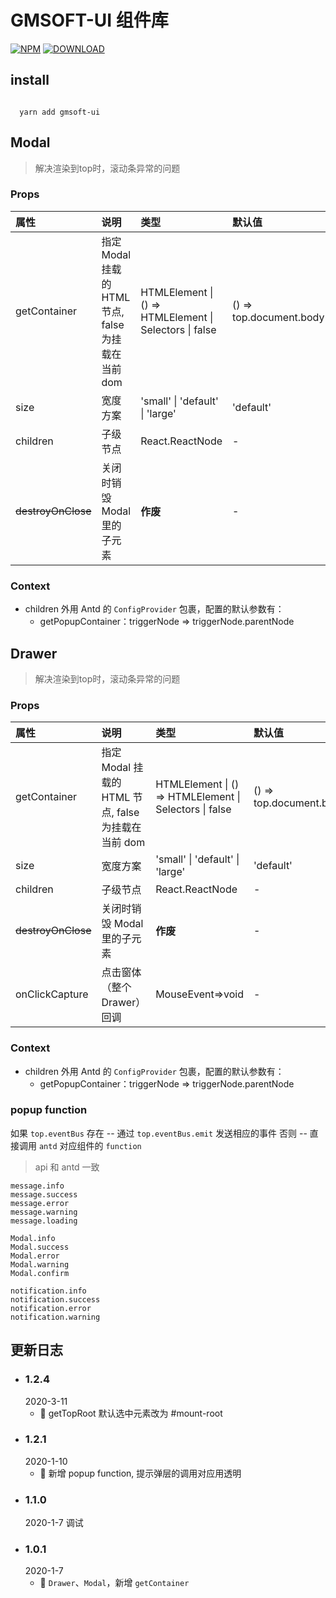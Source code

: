 # GMSOFT-UI 组件库  

[![NPM](https://img.shields.io/npm/v/gmsoft-ui.svg)](https://www.npmjs.com/package/ui)
[![DOWNLOAD](https://img.shields.io/npm/dt/gmsoft-ui.svg)](https://www.npmjs.com/package/gmsoft-ui)
## install

```

  yarn add gmsoft-ui

```

## Modal 

> 解决渲染到top时，滚动条异常的问题

### Props  

| 属性               | 说明                                                | 类型                                                   | 默认值                  |  版本 |
| :----------------- | :-------------------------------------------------- | :----------------------------------------------------- | :---------------------- | ----: |
| getContainer       | 指定 Modal 挂载的 HTML 节点, false 为挂载在当前 dom | HTMLElement \| () => HTMLElement \| Selectors \| false | () => top.document.body | 1.0.1 |
| size               | 宽度方案                                            | 'small' \| 'default' \| 'large'                        | 'default'               | 1.0.0 |
| children           | 子级节点                                            | React.ReactNode                                        | -                       | 1.0.0 |
| ~~destroyOnClose~~ | 关闭时销毁 Modal 里的子元素                         | **作废**                                               | -                       | 1.0.0 |
### Context  

 - children 外用 Antd 的 ```ConfigProvider``` 包裹，配置的默认参数有：
    - getPopupContainer：triggerNode => triggerNode.parentNode  
    

## Drawer 

> 解决渲染到top时，滚动条异常的问题

### Props  

| 属性               | 说明                                                | 类型                                                   | 默认值                  |  版本 |
| :----------------- | :-------------------------------------------------- | :----------------------------------------------------- | :---------------------- | ----: |
| getContainer       | 指定 Modal 挂载的 HTML 节点, false 为挂载在当前 dom | HTMLElement \| () => HTMLElement \| Selectors \| false | () => top.document.body | 1.0.1 |
| size               | 宽度方案                                            | 'small' \| 'default' \| 'large'                        | 'default'               | 1.0.0 |
| children           | 子级节点                                            | React.ReactNode                                        | -                       | 1.0.0 |
| ~~destroyOnClose~~ | 关闭时销毁 Modal 里的子元素                         | **作废**                                               | -                       | 1.0.0 |
| onClickCapture     | 点击窗体（整个Drawer）回调                          | MouseEvent=>void                                       | -                       | 1.0.0 |
### Context  

 - children 外用 Antd 的 ```ConfigProvider``` 包裹，配置的默认参数有：
    - getPopupContainer：triggerNode => triggerNode.parentNode  
  

### popup function
如果 `top.eventBus` 存在
-- 通过 `top.eventBus.emit` 发送相应的事件
否则
-- 直接调用 `antd` 对应组件的 `function`

> api 和 antd 一致

```
message.info
message.success
message.error
message.warning
message.loading

Modal.info
Modal.success
Modal.error
Modal.warning
Modal.confirm

notification.info
notification.success
notification.error
notification.warning
```



## 更新日志  

- ### 1.2.4 
  2020-3-11
  - 🐞 getTopRoot 默认选中元素改为 #mount-root
- ### 1.2.1 
  2020-1-10
  - 🌟 新增 popup function, 提示弹层的调用对应用透明
- ### 1.1.0  
  2020-1-7
  调试  
- ### 1.0.1  
  2020-1-7      
  - 🌟 ```Drawer```、```Modal```，新增 ```getContainer```